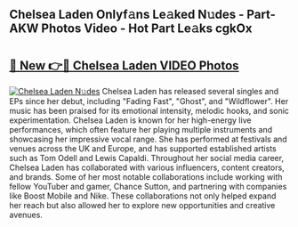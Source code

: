 ## Chelsea Laden Onlyf𝚊ns Le𝚊ked N𝚞des - Part-AKW Photos Video - Hot Part Le𝚊ks cgkOx

# <h2><a href="http://ac13376.deff.icu/?id=Chelsea+Laden">🔗 New 👉🔴 Chelsea Laden VIDEO Photos</a></h2>

[![Chelsea Laden N𝚞des](https://i.imgur.com/rIISA9y.gif)](http://ac13376.deff.icu/?id=Chelsea+Laden)
Chelsea Laden has released several singles and EPs since her debut, including "Fading Fast", "Ghost", and "Wildflower". Her music has been praised for its emotional intensity, melodic hooks, and sonic experimentation. Chelsea Laden is known for her high-energy live performances, which often feature her playing multiple instruments and showcasing her impressive vocal range. She has performed at festivals and venues across the UK and Europe, and has supported established artists such as Tom Odell and Lewis Capaldi. Throughout her social media career, Chelsea Laden has collaborated with various influencers, content creators, and brands. Some of her most notable collaborations include working with fellow YouTuber and gamer, Chance Sutton, and partnering with companies like Boost Mobile and Nike. These collaborations not only helped expand her reach but also allowed her to explore new opportunities and creative avenues.
